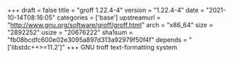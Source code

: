 +++
draft = false
title = "groff 1.22.4-4"
version = "1.22.4-4"
date = "2021-10-14T08:16:05"
categories = ['base']
upstreamurl = "http://www.gnu.org/software/groff/groff.html"
arch = "x86_64"
size = "2892252"
usize = "20676222"
sha1sum = "fb08bcdfc600e02e3095a897d313a92979f50f4f"
depends = "['libstdc++>=11.2']"
+++
GNU troff text-formatting system